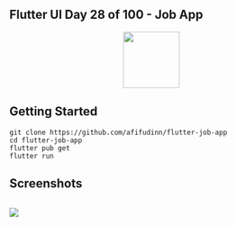 ## Flutter UI Day 28 of 100 - Job App

<p align="center">
  <img src="https://avatars.githubusercontent.com/u/94339143?v=4" width=100/>
</p>

## Getting Started

```
git clone https://github.com/afifudinn/flutter-job-app
cd flutter-job-app
flutter pub get
flutter run
```

## Screenshots

<p style="float: left;">
  <img src="https://github.com/afifudinx/Flutter-Example/Old/flutter-job-app/blob/main/screenshots/1.png"/>
</p>
